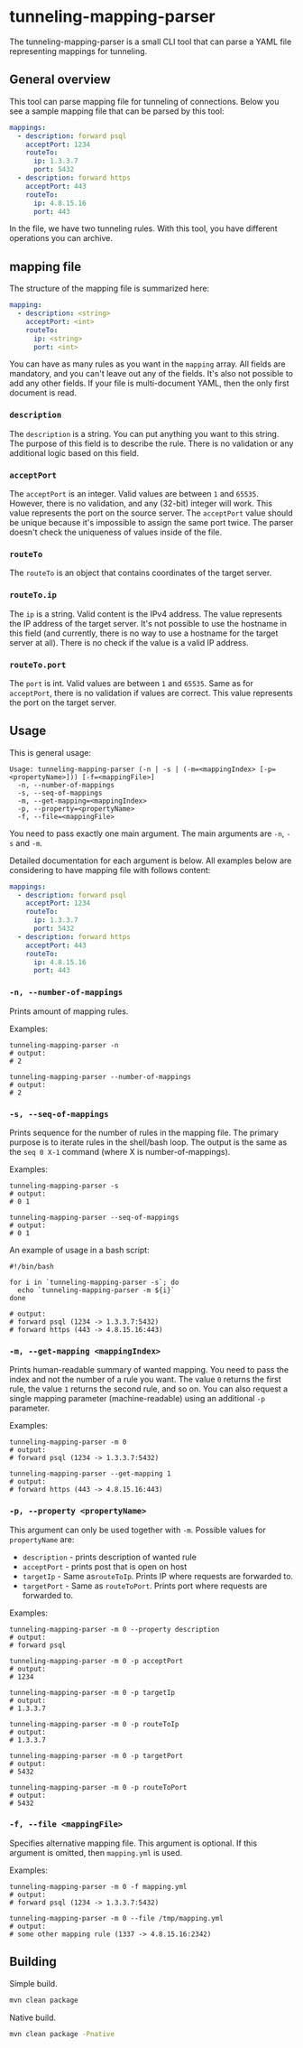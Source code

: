 # tunneling-mapping-parser

The tunneling-mapping-parser is a small CLI tool that can parse a YAML file representing mappings for tunneling.

## General overview

This tool can parse mapping file for tunneling of connections.
Below you see a sample mapping file that can be parsed by this tool:

```yaml
mappings:
  - description: forward psql
    acceptPort: 1234
    routeTo:
      ip: 1.3.3.7
      port: 5432
  - description: forward https
    acceptPort: 443
    routeTo:
      ip: 4.8.15.16
      port: 443
```

In the file, we have two tunneling rules.
With this tool, you have different operations you can archive.

## mapping file

The structure of the mapping file is summarized here:

```yaml
mapping:
  - description: <string>
    acceptPort: <int>
    routeTo:
      ip: <string>
      port: <int>
```

You can have as many rules as you want in the `mapping` array.
All fields are mandatory, and you can't leave out any of the fields.
It's also not possible to add any other fields.
If your file is multi-document YAML, then the only first document is read.

### `description`

The `description` is a string.
You can put anything you want to this string.
The purpose of this field is to describe the rule.
There is no validation or any additional logic based on this field.

### `acceptPort`

The `acceptPort` is an integer.
Valid values are between `1` and `65535`.
However, there is no validation, and any (32-bit) integer will work.
This value represents the port on the source server.
The `acceptPort` value should be unique because it's impossible to assign the same port twice.
The parser doesn't check the uniqueness of values inside of the file.

### `routeTo`

The `routeTo` is an object that contains coordinates of the target server.

### `routeTo.ip`

The `ip` is a string.
Valid content is the IPv4 address.
The value represents the IP address of the target server.
It's not possible to use the hostname in this field (and currently, there is no way to use a hostname for the target server at all).
There is no check if the value is a valid IP address.

### `routeTo.port`

The `port` is int.
Valid values are between `1` and `65535`.
Same as for `acceptPort`, there is no validation if values are correct.
This value represents the port on the target server.

## Usage

This is general usage:

```text
Usage: tunneling-mapping-parser (-n | -s | (-m=<mappingIndex> [-p=<propertyName>])) [-f=<mappingFile>]
  -n, --number-of-mappings
  -s, --seq-of-mappings
  -m, --get-mapping=<mappingIndex>
  -p, --property=<propertyName>
  -f, --file=<mappingFile>
```

You need to pass exactly one main argument.
The main arguments are `-n`, `-s` and `-m`.

Detailed documentation for each argument is below.
All examples below are considering to have mapping file with follows content:

```yaml
mappings:
  - description: forward psql
    acceptPort: 1234
    routeTo:
      ip: 1.3.3.7
      port: 5432
  - description: forward https
    acceptPort: 443
    routeTo:
      ip: 4.8.15.16
      port: 443
```

### `-n, --number-of-mappings`

Prints amount of mapping rules.

Examples:

```shell
tunneling-mapping-parser -n
# output:
# 2
```

```shell
tunneling-mapping-parser --number-of-mappings
# output:
# 2
```

### `-s, --seq-of-mappings`

Prints sequence for the number of rules in the mapping file.
The primary purpose is to iterate rules in the shell/bash loop.
The output is the same as the `seq 0 X-1` command (where X is number-of-mappings).

Examples:

```shell
tunneling-mapping-parser -s
# output:
# 0 1
```

```shell
tunneling-mapping-parser --seq-of-mappings
# output:
# 0 1
```

An example of usage in a bash script:

```shell
#!/bin/bash

for i in `tunneling-mapping-parser -s`; do
  echo `tunneling-mapping-parser -m ${i}`
done

# output:
# forward psql (1234 -> 1.3.3.7:5432)
# forward https (443 -> 4.8.15.16:443)
```

### `-m, --get-mapping <mappingIndex>`

Prints human-readable summary of wanted mapping.
You need to pass the index and not the number of a rule you want.
The value `0` returns the first rule, the value `1` returns the second rule, and so on.
You can also request a single mapping parameter (machine-readable) using an additional `-p` parameter.

Examples:

```shell
tunneling-mapping-parser -m 0
# output:
# forward psql (1234 -> 1.3.3.7:5432)
```

```shell
tunneling-mapping-parser --get-mapping 1
# output:
# forward https (443 -> 4.8.15.16:443)
```

### `-p, --property <propertyName>`

This argument can only be used together with `-m`.
Possible values for `propertyName` are:

- `description` - prints description of wanted rule
- `acceptPort` - prints post that is open on host
- `targetIp` - Same as`routeToIp`. Prints IP where requests are forwarded to.
- `targetPort` - Same as `routeToPort`. Prints port where requests are forwarded to.

Examples:

```shell
tunneling-mapping-parser -m 0 --property description
# output:
# forward psql
```

```shell
tunneling-mapping-parser -m 0 -p acceptPort
# output:
# 1234
```

```shell
tunneling-mapping-parser -m 0 -p targetIp
# output:
# 1.3.3.7
```

```shell
tunneling-mapping-parser -m 0 -p routeToIp
# output:
# 1.3.3.7
```

```shell
tunneling-mapping-parser -m 0 -p targetPort
# output:
# 5432
```

```shell
tunneling-mapping-parser -m 0 -p routeToPort
# output:
# 5432
```

### `-f, --file <mappingFile>`

Specifies alternative mapping file.
This argument is optional.
If this argument is omitted, then `mapping.yml` is used.

Examples:

```shell
tunneling-mapping-parser -m 0 -f mapping.yml
# output:
# forward psql (1234 -> 1.3.3.7:5432)
```

```shell
tunneling-mapping-parser -m 0 --file /tmp/mapping.yml
# output:
# some other mapping rule (1337 -> 4.8.15.16:2342)
```

## Building

Simple build.

```bash
mvn clean package
```

Native build.

```bash
mvn clean package -Pnative
```
